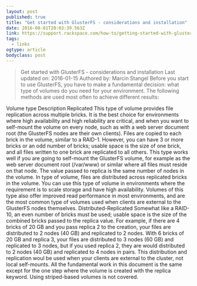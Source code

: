 ```yaml
---
layout: post 
published: true 
title: "Get started with GlusterFS - considerations and installation" 
date: 2016-08-01T20:03:39.563Z 
link: https://support.rackspace.com/how-to/getting-started-with-glusterfs-considerations-and-installation/ 
tags:
  - links
ogtype: article 
bodyclass: post 
---
```


> Get started with GlusterFS - considerations and installation
Last updated on: 2016-01-15 Authored by: Marcin Stangel
Before you start to use GlusterFS, you have to make a fundamental decision: what type of volumes do you need for your environment. The following methods are used most often to achieve different results:

Volume type	Description
Replicated	This type of volume provides file replication across multiple bricks. It is the best choice for environments where high availability and high reliability are critical, and when you want to self-mount the volume on every node, such as with a web server document root (the GlusterFS nodes are their own clients). Files are copied to each brick in the volume, similar to a RAID-1. However, you can have 3 or more bricks or an odd number of bricks; usable space is the size of one brick, and all files written to one brick are replicated to all others. This type works well if you are going to self-mount the GlusterFS volume, for example as the web server document root (/var/www) or similar where all files must reside on that node. The value passed to replica is the same number of nodes in the volume. In type of volume, files are distributed across replicated bricks in the volume. You can use this type of volume in environments where the requirement is to scale storage and have high availability. Volumes of this type also offer improved read performance in most environments, and are the most common type of volumes used when clients are external to the GlusterFS nodes themselves.
Distributed-Replicated	Somewhat like a RAID-10, an even number of bricks must be used; usable space is the size of the combined bricks passed to the replica value. For example, if there are 4 bricks of 20 GB and you pass replica 2 to the creation, your files are distributed to 2 nodes (40 GB) and replicated to 2 nodes. With 6 bricks of 20 GB and replica 3, your files are distributed to 3 nodes (60 GB) and replicated to 3 nodes, but if you used replica 2, they are would distributed to 2 nodes (40 GB) and replicated to 4 nodes in pairs. This distribution and replication woul be used when your clients are external to the cluster, not local self-mounts.
All the fundamental work in this document is the same except for the one step where the volume is created with the replica keyword. Using striped-based volumes is not covered.